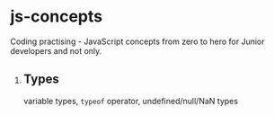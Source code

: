 # js-concepts
Coding practising - JavaScript concepts from zero to hero for Junior developers and not only.

1. Types
    - 
    variable types, `typeof` operator, undefined/null/NaN types
    
